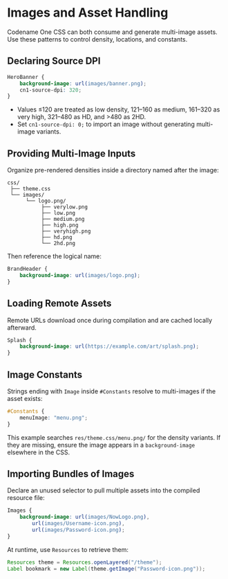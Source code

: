 # Images and Asset Handling

Codename One CSS can both consume and generate multi-image assets. Use these patterns to control density, locations, and constants.

## Declaring Source DPI

```css
HeroBanner {
    background-image: url(images/banner.png);
    cn1-source-dpi: 320;
}
```

* Values ≤120 are treated as low density, 121–160 as medium, 161–320 as very high, 321–480 as HD, and >480 as 2HD.
* Set `cn1-source-dpi: 0;` to import an image without generating multi-image variants.

## Providing Multi-Image Inputs

Organize pre-rendered densities inside a directory named after the image:

```
css/
 ├── theme.css
 └── images/
      └── logo.png/
           ├── verylow.png
           ├── low.png
           ├── medium.png
           ├── high.png
           ├── veryhigh.png
           ├── hd.png
           └── 2hd.png
```

Then reference the logical name:

```css
BrandHeader {
    background-image: url(images/logo.png);
}
```

## Loading Remote Assets

Remote URLs download once during compilation and are cached locally afterward.

```css
Splash {
    background-image: url(https://example.com/art/splash.png);
}
```

## Image Constants

Strings ending with `Image` inside `#Constants` resolve to multi-images if the asset exists:

```css
#Constants {
    menuImage: "menu.png";
}
```

This example searches `res/theme.css/menu.png/` for the density variants. If they are missing, ensure the image appears in a `background-image` elsewhere in the CSS.

## Importing Bundles of Images

Declare an unused selector to pull multiple assets into the compiled resource file:

```css
Images {
    background-image: url(images/NowLogo.png),
        url(images/Username-icon.png),
        url(images/Password-icon.png);
}
```

At runtime, use `Resources` to retrieve them:

```java
Resources theme = Resources.openLayered("/theme");
Label bookmark = new Label(theme.getImage("Password-icon.png"));
```
